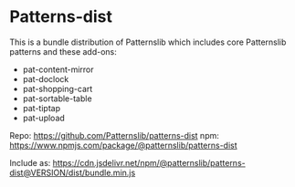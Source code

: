 # Patterns-dist

This is a bundle distribution of Patternslib which includes core Patternslib patterns and these add-ons:

- pat-content-mirror
- pat-doclock
- pat-shopping-cart
- pat-sortable-table
- pat-tiptap
- pat-upload


Repo: https://github.com/Patternslib/patterns-dist
npm: https://www.npmjs.com/package/@patternslib/patterns-dist

Include as: https://cdn.jsdelivr.net/npm/@patternslib/patterns-dist@VERSION/dist/bundle.min.js

